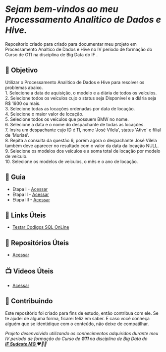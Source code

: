 
<em>
  <h1> 
    Sejam bem-vindos ao meu Processamento Analitico de Dados e Hive. 
  </h1>
</em> 

<p>
  Repositorio criado para criado para documentar meu projeto em Processamento Analtico de Dados e Hive no IV periodo de formação do Curso de GTI na disciplina de Big Data do IF .
</p>


<h2> 🎯 Objetivo </h2>
Utilizar o Processamento Analitico de Dados e Hive para resolver os problemas abaixo.<br>
  1. Selecione a data de aquisição, o modelo e a diária de todos os veículos.<br>
  2. Selecione todos os veículos cujo o status seja Disponivel e a diária seja R$ 1600 ou mais.<br>
  3. Selecione todas as locações ordenadas por data de locação.<br>
  4. Selecione o maior valor de locação.<br>
  5. Selecione todos os veículos que possuem BMW no nome.<br>
  6. Selecione a data e o nome do despachante de todas as locações.<br>
  7. Insira um despachante cujo ID é 11, nome 'José Vilela', status 'Ativo' e filial de 'Muriaé'.<br>
  8. Repita a consulta da questão 6, porém agora o despachante José Vilela também deve aparecer no resultado com o valor da data da locação NULL.<br>
  9. Selecione os modelos dos veículos e a soma total de locação por modelo de veículo.<br>
  10. Selecione os modelos de veículos, o mês e o ano de locação.<br>



<h2 dir="auto"> 🚦 Guia </h2>
<ul dir="auto">
<li> Etapa I - <a href=" https:// "> Acessar </a></li>
<li> Etapa II - <a href=" https:// "> Acessar </a></li>
<li> Etapa III - <a href=" https:// "> Acessar </a></li>
</ul>



<h2 dir="auto"> 🔗 Links Úteis </h2>
<ul dir="auto">
  
  <li><a href="http://sqlfiddle.com/"> Testar Codigos SQL OnLine </a></li>

  
</ul>

<h2 dir="auto"> 🔗 Repositórios Úteis </h2>
<ul dir="auto">
  
  <li><a href="https://"> Acessar </a></li>

  
</ul>





<h2 dir="auto"> 📺 Videos Úteis </h2>
<ul dir="auto">
<li><a href="https://"> Acessar </a></li>


</ul>


<h2 dir="auto"> 🤝 Contribuindo </h2>

<p dir="auto">Este repositório foi criado para fins de estudo, então contribua com ele. Se te ajudei de alguma forma, ficarei feliz em
saber. E caso você conheça alguém que se identidique com o conteúdo, não deixe de compatilhar.</p>


<p dir="auto"> 
 <em>
  Projeto desenvolvido utilizando os conhecimentos adquiridos durante meu IV periodo de formação do Curso de <strong> GTI </strong>
  na disciplina de Big Data do <br>
  <a href="https://www.ifsudestemg.edu.br/muriae"> <strong> IF Sudeste MG </strong></a> ❤️💚💚
 </em> 
</p>
